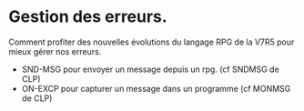 # Gestion des erreurs.

Comment profiter des nouvelles évolutions du langage RPG de la V7R5 pour mieux gérer nos erreurs.
- SND-MSG   pour envoyer un message depuis un rpg. (cf SNDMSG de CLP)
- ON-EXCP   pour capturer un message dans un programme (cf MONMSG de CLP)

